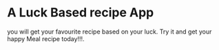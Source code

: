 # A Luck Based recipe App

you will get your favourite recipe based on your luck.
Try it and get your happy Meal recipe today!!!.
